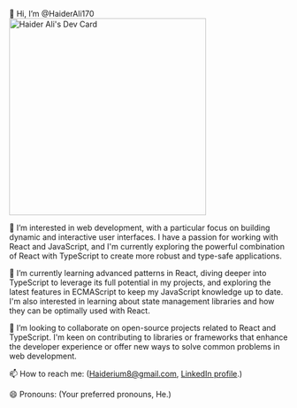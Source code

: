 👋 Hi, I’m @HaiderAli170
<a href="https://app.daily.dev/haiderali54"><img src="https://api.daily.dev/devcards/v2/SagjFvsF0T4ZAhWN18jMv.png?type=default&r=0el" width="356" alt="Haider Ali's Dev Card"/></a>

👀 I’m interested in web development, with a particular focus on building dynamic and interactive user interfaces. I have a passion for working with React and JavaScript, and I'm currently exploring the powerful combination of React with TypeScript to create more robust and type-safe applications.

🌱 I’m currently learning advanced patterns in React, diving deeper into TypeScript to leverage its full potential in my projects, and exploring the latest features in ECMAScript to keep my JavaScript knowledge up to date. I'm also interested in learning about state management libraries and how they can be optimally used with React.

💞️ I’m looking to collaborate on open-source projects related to React and TypeScript. I'm keen on contributing to libraries or frameworks that enhance the developer experience or offer new ways to solve common problems in web development.

📫 How to reach me: (Haiderium8@gmail.com, [LinkedIn profile](https://www.linkedin.com/in/haider-ali-849814276/).)

😄 Pronouns: (Your preferred pronouns, He.)
<!---
HaiderAli170/HaiderAli170 is a ✨ special ✨ repository because its `README.md` (this file) appears on your GitHub profile.
You can click the Preview link to take a look at your changes.
--->
